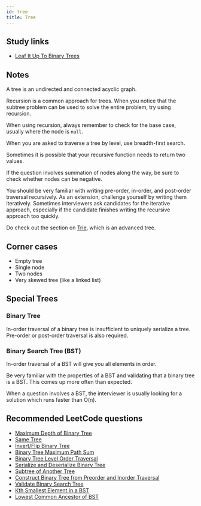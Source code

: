 ```yaml
---
id: tree
title: Tree
---
```


## Study links

- [Leaf It Up To Binary Trees](https://medium.com/basecs/leaf-it-up-to-binary-trees-11001aaf746d)

## Notes

A tree is an undirected and connected acyclic graph.

Recursion is a common approach for trees. When you notice that the subtree problem can be used to solve the entire problem, try using recursion.

When using recursion, always remember to check for the base case, usually where the node is `null`.

When you are asked to traverse a tree by level, use breadth-first search.

Sometimes it is possible that your recursive function needs to return two values.

If the question involves summation of nodes along the way, be sure to check whether nodes can be negative.

You should be very familiar with writing pre-order, in-order, and post-order traversal recursively. As an extension, challenge yourself by writing them iteratively. Sometimes interviewers ask candidates for the iterative approach, especially if the candidate finishes writing the recursive approach too quickly.

Do check out the section on [Trie](trie.md), which is an advanced tree.

## Corner cases

- Empty tree
- Single node
- Two nodes
- Very skewed tree (like a linked list)

## Special Trees

### Binary Tree

In-order traversal of a binary tree is insufficient to uniquely serialize a tree. Pre-order or post-order traversal is also required.

### Binary Search Tree (BST)

In-order traversal of a BST will give you all elements in order.

Be very familiar with the properties of a BST and validating that a binary tree is a BST. This comes up more often than expected.

When a question involves a BST, the interviewer is usually looking for a solution which runs faster than O(n).

## Recommended LeetCode questions

- [Maximum Depth of Binary Tree](https://leetcode.com/problems/maximum-depth-of-binary-tree/)
- [Same Tree](https://leetcode.com/problems/same-tree/)
- [Invert/Flip Binary Tree](https://leetcode.com/problems/invert-binary-tree/)
- [Binary Tree Maximum Path Sum](https://leetcode.com/problems/binary-tree-maximum-path-sum/)
- [Binary Tree Level Order Traversal](https://leetcode.com/problems/binary-tree-level-order-traversal/)
- [Serialize and Deserialize Binary Tree](https://leetcode.com/problems/serialize-and-deserialize-binary-tree/)
- [Subtree of Another Tree](https://leetcode.com/problems/subtree-of-another-tree/)
- [Construct Binary Tree from Preorder and Inorder Traversal](https://leetcode.com/problems/construct-binary-tree-from-preorder-and-inorder-traversal/)
- [Validate Binary Search Tree](https://leetcode.com/problems/validate-binary-search-tree/)
- [Kth Smallest Element in a BST](https://leetcode.com/problems/kth-smallest-element-in-a-bst/)
- [Lowest Common Ancestor of BST](https://leetcode.com/problems/lowest-common-ancestor-of-a-binary-search-tree/)
